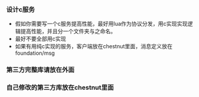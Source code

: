 ### 设计c服务
- 假如你需要写一个c服务提高性能，最好用lua作为协议分发，用c实现实现逻辑提高性能，并且分一个文件夹与之命名。
- 最好不要全部用c实现
- 如果有用纯c实现的服务，客户端放在chestnut里面，消息定义放在foundation/msg
### 第三方完整库请放在外面
### 自己修改的第三方库放在chestnut里面